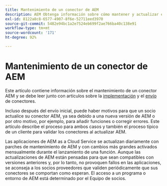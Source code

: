 ```yaml
---
title: Mantenimiento de un conector de AEM
description: AEM Obtenga información sobre cómo mantener y actualizar el conector de la después del envío inicial.
exl-id: 8122a8c8-6577-4907-8f6e-52711eed3970
source-git-commit: 5482e94bc1a2e7524eb699f2ae766ba40c138e91
workflow-type: tm+mt
source-wordcount: '171'
ht-degree: 92%

---
```


Mantenimiento de un conector de AEM
============================

Este artículo contiene información sobre el mantenimiento de un conector AEM y se debe leer junto con artículos sobre la [implementación](implement.md) y el [envío](submit.md) de conectores.

Incluso después del envío inicial, puede haber motivos para que un socio actualice su conector AEM, ya sea debido a una nueva versión de AEM o por otro motivo, por ejemplo, para añadir funciones o corregir errores. Este artículo describe el proceso para ambos casos y también el proceso típico de un cliente para validar los conectores al actualizar AEM.

Las aplicaciones de AEM as a Cloud Service se actualizan diariamente con parches de mantenimiento de AEM y con cambios más grandes activados mensualmente durante el lanzamiento de una función. Aunque las actualizaciones de AEM están pensadas para que sean compatibles con versiones anteriores y, por lo tanto, no provoquen fallos en las aplicaciones, se aconseja a los socios proveedores que validen periódicamente que sus conectores se comportan como esperan. El acceso a un programa o entorno de AEM está determinado por el Equipo de socios.
